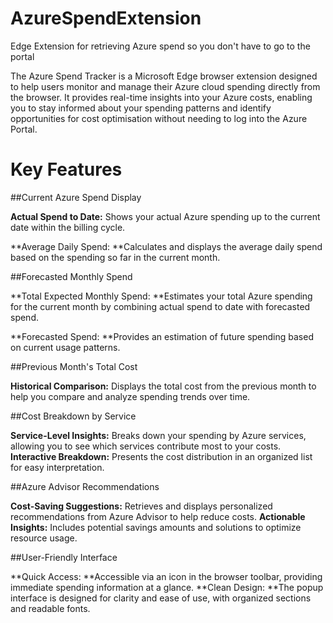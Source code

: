 # AzureSpendExtension
Edge Extension for retrieving Azure spend so you don't have to go to the portal 

The Azure Spend Tracker is a Microsoft Edge browser extension designed to help users monitor and manage their Azure cloud spending directly from the browser. It provides real-time insights into your Azure costs, enabling you to stay informed about your spending patterns and identify opportunities for cost optimisation without needing to log into the Azure Portal.

# Key Features

##Current Azure Spend Display

**Actual Spend to Date:** Shows your actual Azure spending up to the current date within the billing cycle.

**Average Daily Spend: **Calculates and displays the average daily spend based on the spending so far in the current month.

##Forecasted Monthly Spend

**Total Expected Monthly Spend: **Estimates your total Azure spending for the current month by combining actual spend to date with forecasted spend.

**Forecasted Spend: **Provides an estimation of future spending based on current usage patterns.

##Previous Month's Total Cost

**Historical Comparison:** Displays the total cost from the previous month to help you compare and analyze spending trends over time.

##Cost Breakdown by Service

**Service-Level Insights:** Breaks down your spending by Azure services, allowing you to see which services contribute most to your costs.
**Interactive Breakdown:** Presents the cost distribution in an organized list for easy interpretation.

##Azure Advisor Recommendations

**Cost-Saving Suggestions:** Retrieves and displays personalized recommendations from Azure Advisor to help reduce costs.
**Actionable Insights:** Includes potential savings amounts and solutions to optimize resource usage.

##User-Friendly Interface

**Quick Access: **Accessible via an icon in the browser toolbar, providing immediate spending information at a glance.
**Clean Design: **The popup interface is designed for clarity and ease of use, with organized sections and readable fonts.
